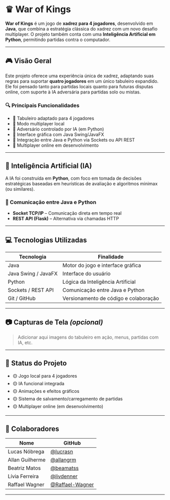 # ♛ War of Kings

**War of Kings** é um jogo de **xadrez para 4 jogadores**, desenvolvido em **Java**, que combina a estratégia clássica do xadrez com um novo desafio multiplayer. O projeto também conta com uma **Inteligência Artificial em Python**, permitindo partidas contra o computador.

---

## 🎮 Visão Geral

Este projeto oferece uma experiência única de xadrez, adaptando suas regras para suportar **quatro jogadores** em um único tabuleiro expandido. Ele foi pensado tanto para partidas locais quanto para futuras disputas online, com suporte à IA adversária para partidas solo ou mistas.

### 🔍 Principais Funcionalidades

- 🔄 Tabuleiro adaptado para 4 jogadores  
- 🔄 Modo multiplayer local  
- 🔄 Adversário controlado por IA (em Python)  
- 🔄 Interface gráfica com Java Swing/JavaFX  
- 🔄 Integração entre Java e Python via Sockets ou API REST  
- 🚧 Multiplayer online em desenvolvimento  

---

## 🧠 Inteligência Artificial (IA)

A IA foi construída em **Python**, com foco em tomada de decisões estratégicas baseadas em heurísticas de avaliação e algoritmos minimax (ou similares).

### 📡 Comunicação entre Java e Python

- **Socket TCP/IP** – Comunicação direta em tempo real  
- **REST API (Flask)** – Alternativa via chamadas HTTP  

---

## 💻 Tecnologias Utilizadas

| Tecnologia         | Finalidade                             |
|--------------------|----------------------------------------|
| Java               | Motor do jogo e interface gráfica      |
| Java Swing / JavaFX| Interface do usuário                   |
| Python             | Lógica da Inteligência Artificial      |
| Sockets / REST API | Comunicação entre Java e Python        |
| Git / GitHub       | Versionamento de código e colaboração  |

---

## 📷 Capturas de Tela *(opcional)*

> Adicionar aqui imagens do tabuleiro em ação, menus, partidas com IA, etc.

---

## 📌 Status do Projeto

- 🟡 Jogo local para 4 jogadores  
- 🟡 IA funcional integrada  
- 🟡 Animações e efeitos gráficos  
- 🟡 Sistema de salvamento/carregamento de partidas
- 🟡 Multiplayer online (em desenvolvimento)  

---

## 👥 Colaboradores

| Nome            | GitHub                                      |
|-----------------|---------------------------------------------|
| Lucas Nóbrega   | [@lucrasn](https://github.com/lucrasn)      |
| Allan Guilherme | [@allangrm](https://github.com/allangrm)    |
| Beatriz Matos   | [@beamatss](https://github.com/beamatss)    |
| Lívia Ferreira  | [@livdenner](https://github.com/livdenner)  |
| Raffael Wagner  | [@Raffael-Wagner](https://github.com/Raffael-Wagner) |

---
